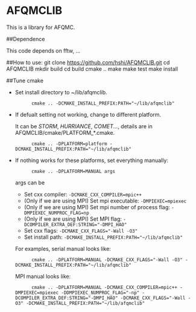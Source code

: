 # AFQMCLIB

This is a library for AFQMC.

##Dependence

This code depends on fftw, ...

##How to use:
    git clone https://github.com/hshi/AFQMCLIB.git
    cd AFQMCLIB
    mkdir build
    cd build
    cmake ..
    make
    make test
    make install


##Tune cmake
- Set install directory to ~/lib/afqmclib.

            cmake .. -DCMAKE_INSTALL_PREFIX:PATH="~/lib/afqmclib"

- If defualt setting not working, change to different platform.

  It can be _STORM_, _HURRIANCE_, _COMET_..., details are in AFQMCLIB/cmake/PLATFORM_*.cmake.

            cmake .. -DPLATFORM=platform -DCMAKE_INSTALL_PREFIX:PATH="~/lib/afqmclib"

- If nothing works for these platforms, set everything manually:

            cmake .. -DPLATFORM=MANUAL args

  args can be

  - Set cxx compiler: `-DCMAKE_CXX_COMPILER=mpic++`
  - (Only if we are using MPI) Set mpi executable: `-DMPIEXEC=mpiexec`
  - (Only if we are using MPI) Set mpi number of process flag: `-DMPIEXEC_NUMPROC_FLAG=np`
  - (Only if we are using MPI) Set MPI flag: `-DCOMPILER_EXTRA_DEF:STRING="-DMPI_HAO"`
  - Set cxx flags: `-DCMAKE_CXX_FLAGS="-Wall -O3"`
  - Set install path: `-DCMAKE_INSTALL_PREFIX:PATH="~/lib/afqmclib"`

  For examples, serial manual looks like:

            cmake .. -DPLATFORM=MANUAL -DCMAKE_CXX_FLAGS="-Wall -O3" -DCMAKE_INSTALL_PREFIX:PATH="~/lib/afqmclib"

  MPI manual looks like:

            cmake .. -DPLATFORM=MANUAL -DCMAKE_CXX_COMPILER=mpic++ -DMPIEXEC=mpiexec -DDMPIEXEC_NUMPROC_FLAG="-np" -DCOMPILER_EXTRA_DEF:STRING="-DMPI_HAO" -DCMAKE_CXX_FLAGS="-Wall -O3" -DCMAKE_INSTALL_PREFIX:PATH="~/lib/afqmclib"